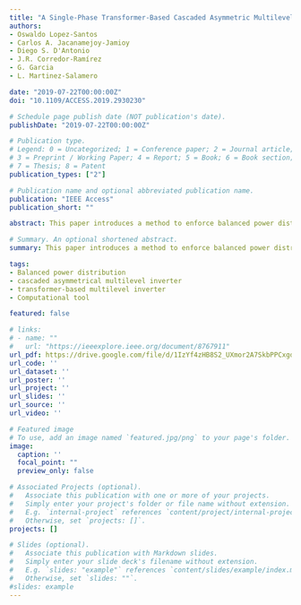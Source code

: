 ```yaml
---
title: "A Single-Phase Transformer-Based Cascaded Asymmetric Multilevel Inverter with Balanced Power Distribution"
authors:
- Oswaldo Lopez-Santos
- Carlos A. Jacanamejoy-Jamioy
- Diego S. D'Antonio
- J.R. Corredor-Ramírez
- G. Garcia
- L. Martinez-Salamero

date: "2019-07-22T00:00:00Z"
doi: "10.1109/ACCESS.2019.2930230"

# Schedule page publish date (NOT publication's date).
publishDate: "2019-07-22T00:00:00Z"

# Publication type.
# Legend: 0 = Uncategorized; 1 = Conference paper; 2 = Journal article;
# 3 = Preprint / Working Paper; 4 = Report; 5 = Book; 6 = Book section;
# 7 = Thesis; 8 = Patent
publication_types: ["2"]

# Publication name and optional abbreviated publication name.
publication: "IEEE Access"
publication_short: ""

abstract: This paper introduces a method to enforce balanced power distribution between the stages of a single-phase transformer-based cascaded multilevel inverter using the new asymmetric ratio 6:7:8:9 between stages. Since the inverter is fed by a single DC source, asymmetry is enforced by means of the transformer turns ratio providing multiple redundant switching patterns to synthesize an output signal of until 35 levels. As it is developed in the paper, optimum switching patterns for the proposed ratio allow reducing typical power unbalance produced by commonly used ratios in four stage multilevel inverters (1:2:4:8 and 1:3:9:27). The proposed method consists on determining off-line the best switching patterns for minimizing deviation error, and then, storing them as lock-up tables in the digital device controlling the inverter. By permanently reproducing the selected switching patterns, balanced power distribution is achieved. A closed-loop control approach to regulate the RMS value of the output voltage compatible with the proposed method is also developed. The experimental results using a laboratory prototype are presented validating the entire approach.

# Summary. An optional shortened abstract.
summary: This paper introduces a method to enforce balanced power distribution between the stages of a single-phase transformer-based cascaded multilevel inverter using the new asymmetric ratio 6:7:8:9 between stages. Since the inverter is fed by a single DC source, asymmetry is enforced by means of the transformer turns ratio providing multiple redundant switching patterns to synthesize an output signal of until 35 levels. As it is developed in the paper, optimum switching patterns for the proposed ratio allow reducing typical power unbalance produced by commonly used ratios in four stage multilevel inverters (1:2:4:8 and 1:3:9:27). The proposed method consists on determining off-line the best switching patterns for minimizing deviation error, and then, storing them as lock-up tables in the digital device controlling the inverter. By permanently reproducing the selected switching patterns, balanced power distribution is achieved. A closed-loop control approach to regulate the RMS value of the output voltage compatible with the proposed method is also developed. The experimental results using a laboratory prototype are presented validating the entire approach.

tags:
- Balanced power distribution
- cascaded asymmetrical multilevel inverter
- transformer-based multilevel inverter
- Computational tool

featured: false

# links:
# - name: ""
#   url: "https://ieeexplore.ieee.org/document/8767911"
url_pdf: https://drive.google.com/file/d/1IzYf4zHB8S2_UXmor2A7SkbPPCxgdLOH/view?usp=sharing
url_code: ''
url_dataset: ''
url_poster: ''
url_project: ''
url_slides: ''
url_source: ''
url_video: ''

# Featured image
# To use, add an image named `featured.jpg/png` to your page's folder. 
image:
  caption: ''
  focal_point: ""
  preview_only: false

# Associated Projects (optional).
#   Associate this publication with one or more of your projects.
#   Simply enter your project's folder or file name without extension.
#   E.g. `internal-project` references `content/project/internal-project/index.md`.
#   Otherwise, set `projects: []`.
projects: []

# Slides (optional).
#   Associate this publication with Markdown slides.
#   Simply enter your slide deck's filename without extension.
#   E.g. `slides: "example"` references `content/slides/example/index.md`.
#   Otherwise, set `slides: ""`.
#slides: example
---
```


